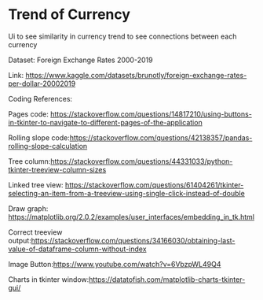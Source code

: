 # Trend of Currency

Ui to see similarity in currency trend to see connections between each currency

Dataset: Foreign Exchange Rates 2000-2019

Link: https://www.kaggle.com/datasets/brunotly/foreign-exchange-rates-per-dollar-20002019


Coding References:

Pages code: https://stackoverflow.com/questions/14817210/using-buttons-in-tkinter-to-navigate-to-different-pages-of-the-application

Rolling slope code:https://stackoverflow.com/questions/42138357/pandas-rolling-slope-calculation

Tree column:https://stackoverflow.com/questions/44331033/python-tkinter-treeview-column-sizes

Linked tree view: https://stackoverflow.com/questions/61404261/tkinter-selecting-an-item-from-a-treeview-using-single-click-instead-of-double

Draw graph: https://matplotlib.org/2.0.2/examples/user_interfaces/embedding_in_tk.html

Correct treeview output:https://stackoverflow.com/questions/34166030/obtaining-last-value-of-dataframe-column-without-index

Image Button:https://www.youtube.com/watch?v=6VbzpWL49Q4

Charts in tkinter window:https://datatofish.com/matplotlib-charts-tkinter-gui/